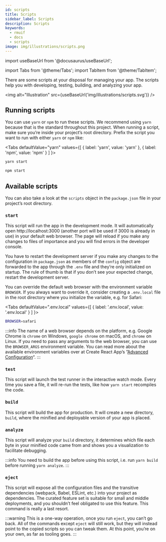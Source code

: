 ```yaml
---
id: scripts
title: Scripts
sidebar_label: Scripts
description: Scripts
keywords:
  - rmuif
  - docs
  - scripts
image: img/illustrations/scripts.png
---
```


import useBaseUrl from '@docusaurus/useBaseUrl';

import Tabs from '@theme/Tabs';
import TabItem from '@theme/TabItem';

There are some scripts at your disposal for managing your app. The scripts help you with developing, testing, building, and analyzing your app.

<img alt="Illustration" src={useBaseUrl('img/illustrations/scripts.svg')} />

## Running scripts

You can use `yarn` or `npm` to run these scripts. We recommend using `yarn` because that is the standard throughout this project. When running a script, make sure you’re inside your project’s root directory. Prefix the script you want to run with either `yarn` or `npm` like:

<Tabs
defaultValue="yarn"
values={[
{ label: 'yarn', value: 'yarn' },
{ label: 'npm', value: 'npm' }
]
}>
<TabItem value="yarn">

```sh
yarn start
```

</TabItem>
<TabItem value="npm">

```sh
npm start
```

</TabItem>
</Tabs>

## Available scripts

You can also take a look at the `scripts` object in the `package.json` file in your project’s root directory.

### `start`

This script will run the app in the development mode. It will automatically open http://localhost:3000 (another port will be used if 3000 is already in use) in your default web browser. The page will reload if you make any changes to files of importance and you will find errors in the developer console.

You have to restart the development server if you make any changes to the configuration in `package.json` as members of the `config` object are forwarded to the app through the `.env` file and they’re only initialized on startup. The rule of thumb is that if you don’t see your expected change, restart the development server.

You can override the default web browser with the environment variable `BROWSER`. If you always want to override it, consider creating a `.env.local` file in the root directory where you initialize the variable, e.g. for Safari:

<Tabs
defaultValue=".env.local"
values={[
{ label: '.env.local', value: '.env.local' }
]
}>
<TabItem value=".env.local">

```sh
BROWSER=safari
```

</TabItem>
</Tabs>

:::info
The name of a web browser depends on the platform, e.g. Google Chrome is `chrome` on Windows, `google chrome` on macOS, and `chrome` on Linux. If you need to pass any arguments to the web browser, you can use the `BROWSER_ARGS` environment variable. You can read more about the available environment variables over at Create React App’s ”[Advanced Configuration](https://create-react-app.dev/docs/advanced-configuration)“.
:::

### `test`

This script will launch the test runner in the interactive watch mode. Every time you save a file, it will re-run the tests, like how `yarn start` recompiles the code.

### `build`

This script will build the app for production. It will create a new directory, `build`, where the minified and deployable version of your app is placed.

### `analyze`

This script will analyze your `build` directory, it determines which file each byte in your minified code came from and shows you a visualization to facilitate debugging.

:::info
You need to build the app before using this script, i.e. run `yarn build` before running `yarn analyze`.
:::

### `eject`

This script will expose all the configuration files and the transitive dependencies (webpack, Babel, ESLint, etc.) into your project as dependencies. The curated feature set is suitable for small and middle deployments, and you shouldn’t feel obligated to use this feature. This command is really a last resort.

:::warning
This is a one-way operation, once you run `eject`, you can’t go back. All of the commands except `eject` will still work, but they will instead point to the copied scripts so you can tweak them. At this point, you’re on your own, as far as tooling goes.
:::
